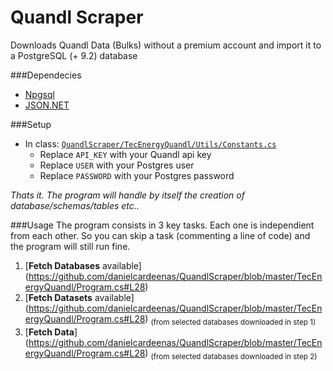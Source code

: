 # Quandl Scraper
Downloads Quandl Data (Bulks) without a premium account and import it to a PostgreSQL (+ 9.2) database

###Dependecies
+ [Npgsql](http://www.npgsql.org/install.html)
+ [JSON.NET](http://www.newtonsoft.com/json)

###Setup
+ In class: [``QuandlScraper/TecEnergyQuandl/Utils/Constants.cs``](https://github.com/danielcardeenas/QuandlScraper/blob/master/TecEnergyQuandl/Utils/Constants.cs)
  + Replace ```API_KEY``` with your Quandl api key
  + Replace ```USER``` with your Postgres user
  + Replace ```PASSWORD``` with your Postgres password
  
_Thats it. The program will handle by itself the creation of database/schemas/tables etc.._
  
###Usage
The program consists in 3 key tasks.
Each one is independient from each other. So you can skip a task (commenting a line of code) and the program will still run fine.

1. [**Fetch Databases** available] (https://github.com/danielcardeenas/QuandlScraper/blob/master/TecEnergyQuandl/Program.cs#L28)
2. [**Fetch Datasets** available] (https://github.com/danielcardeenas/QuandlScraper/blob/master/TecEnergyQuandl/Program.cs#L28) <sub>(from selected databases downloaded in step 1)</sub>
3. [**Fetch Data**] (https://github.com/danielcardeenas/QuandlScraper/blob/master/TecEnergyQuandl/Program.cs#L28) <sub>(from selected databases downloaded in step 2)</sub>
